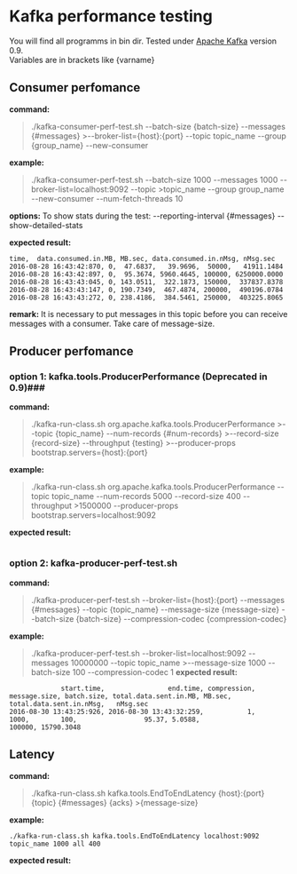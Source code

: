 # Kafka performance testing #

You will find all programms in bin dir. Tested under [Apache Kafka](https://kafka.apache.org/) version 0.9. <br>
Variables are in brackets like {varname}


## Consumer perfomance ##

**command:**

>./kafka-consumer-perf-test.sh --batch-size {batch-size} --messages {#messages} >--broker-list={host}:{port} --topic topic_name --group {group_name} --new-consumer


**example:**

>./kafka-consumer-perf-test.sh --batch-size 1000 --messages 1000 --broker-list=localhost:9092 --topic >topic_name --group group_name --new-consumer --num-fetch-threads 10

**options:**
To show stats during the test: --reporting-interval {#messages} --show-detailed-stats

**expected result:**
```
time,  data.consumed.in.MB, MB.sec, data.consumed.in.nMsg, nMsg.sec
2016-08-28 16:43:42:870, 0,  47.6837,   39.9696,  50000,   41911.1484
2016-08-28 16:43:42:897, 0,  95.3674, 5960.4645, 100000, 6250000.0000
2016-08-28 16:43:43:045, 0, 143.0511,  322.1873, 150000,  337837.8378
2016-08-28 16:43:43:147, 0, 190.7349,  467.4874, 200000,  490196.0784
2016-08-28 16:43:43:272, 0, 238.4186,  384.5461, 250000,  403225.8065
```
**remark:** It is necessary to put messages in this topic before you can receive messages with a consumer. Take care of message-size.

## Producer perfomance ##

### option 1: kafka.tools.ProducerPerformance (Deprecated in 0.9)###

**command:**

>./kafka-run-class.sh org.apache.kafka.tools.ProducerPerformance >--topic {topic_name} --num-records  {#num-records} >--record-size {record-size} --throughput {testing} >--producer-props bootstrap.servers={host}:{port}


**example:**

>./kafka-run-class.sh org.apache.kafka.tools.ProducerPerformance --topic topic_name --num-records  5000 --record-size  400 --throughput >1500000 --producer-props bootstrap.servers=localhost:9092

**expected result:**
```

```

### option 2: kafka-producer-perf-test.sh ###

**command:**
>./kafka-producer-perf-test.sh --broker-list={host}:{port} --messages {#messages} --topic {topic_name}
> --message-size {message-size} --batch-size {batch-size} --compression-codec {compression-codec}

**example:**
>./kafka-producer-perf-test.sh --broker-list=localhost:9092 --messages 10000000 --topic topic_name >--message-size 1000 --batch-size 100 --compression-codec 1
**expected result:**
```
			 start.time, 	 			end.time, compression, message.size, batch.size, total.data.sent.in.MB, MB.sec, total.data.sent.in.nMsg,   nMsg.sec
2016-08-30 13:43:25:926, 2016-08-30 13:43:32:259, 			1,         1000, 		100, 	             95.37, 5.0588,                  100000, 15790.3048
```


## Latency ##

**command:**
>./kafka-run-class.sh kafka.tools.EndToEndLatency {host}:{port} {topic} {#messages} {acks} >{message-size}

**example:**
```
./kafka-run-class.sh kafka.tools.EndToEndLatency localhost:9092 topic_name 1000 all 400
```
**expected result:**
```

```
